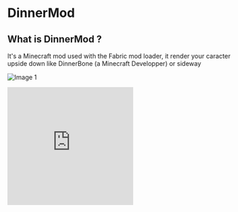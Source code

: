 # DinnerMod

## What is DinnerMod ?
It's a Minecraft mod used with the Fabric mod loader, it render your caracter upside down like DinnerBone (a Minecraft Developper) or sideway


![Image 1](https://i.imgur.com/Zsks0EF.png)

<div style="width:75%;height:0;position:relative;padding-bottom:52.937%;"><iframe src="https://streamable.com/e/pvni54" width="75%" height="100%" allowfullscreen style="border: 0;width:75%;height:100%;position:absolute;left:0;top:0;overflow:hidden;"></iframe></div>